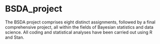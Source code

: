 # BSDA_project
The BSDA project comprises eight distinct assignments, followed by a final comprehensive project, all within the fields of Bayesian statistics and data science. All coding and statistical analyses have been carried out using R and Stan.

